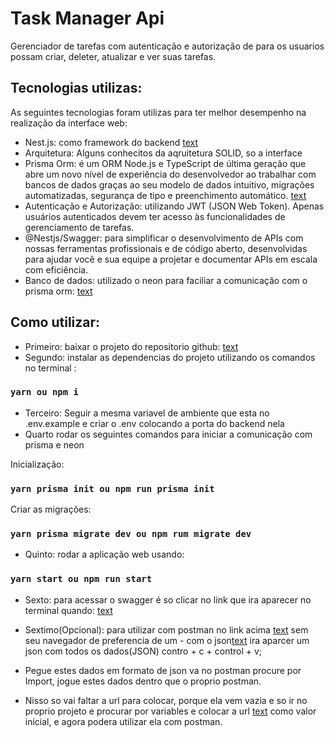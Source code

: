 # Task Manager Api

Gerenciador de tarefas com autenticação e autorização de para os usuarios possam criar, deleter, atualizar e ver suas tarefas.

## Tecnologias utilizas:

As seguintes tecnologias foram utilizas para ter melhor desempenho na realização da interface web:

- Nest.js: como framework do backend [text](https://docs.nestjs.com/)
- Arquitetura: Alguns conhecitos da aqruitetura SOLID, so a interface 
- Prisma Orm: é um ORM Node.js e TypeScript de última geração que abre um novo nível de experiência do desenvolvedor ao trabalhar com bancos de dados graças ao seu modelo de dados intuitivo, migrações automatizadas, segurança de tipo e preenchimento automático.
[text](https://www.prisma.io/?via=start&gad_source=1)
- Autenticação e Autorização:  utilizando JWT (JSON Web Token). Apenas usuários autenticados devem ter acesso às funcionalidades de gerenciamento de tarefas.
- @Nestjs/Swagger: para simplificar o desenvolvimento de APIs com nossas ferramentas profissionais e de código aberto, desenvolvidas para ajudar você e sua equipe a projetar e documentar APIs em escala com eficiência.
- Banco de  dados: utilizado o neon para faciliar a comunicação com o prisma orm:  [text](https://neon.tech/)

## Como utilizar: 
- Primeiro: baixar o projeto do repositorio github: [text](https://github.com/LeonardoAdami21/task-manager-api)
- Segundo: instalar as dependencias do projeto utilizando os comandos no terminal : 
### `yarn ou npm i`
- Terceiro: Seguir a mesma variavel de ambiente que esta no .env.example e criar o .env colocando a porta do backend nela
- Quarto rodar os seguintes comandos para iniciar a comunicação com prisma e neon

Inicialização:
### `yarn prisma init ou npm run prisma init`

Criar as migrações:
### `yarn prisma migrate dev ou npm rum migrate dev`

- Quinto: rodar a aplicação web usando:
### `yarn start ou npm run start`

- Sexto: para acessar o swagger é so clicar no link que ira aparecer no terminal quando: [text](http://localhost:3000/api)

- Sextimo(Opcional): para utilizar com postman no link acima [text](http://localhost:3000/api) sem seu navegador de preferencia de um - com o json[text](http://localhost:3000/api-json) ira aparcer um json com todos os dados(JSON) contro + c + control + v;
- Pegue estes dados em formato de json va no postman procure por Import, jogue estes dados dentro que o proprio postman.
- Nisso so vai faltar a url para colocar, porque ela vem vazia e so ir no proprio projeto e procurar por variables e colocar a url [text](http://localhost:3000/api-json) como valor inicial, e agora podera utilizar ela com postman.